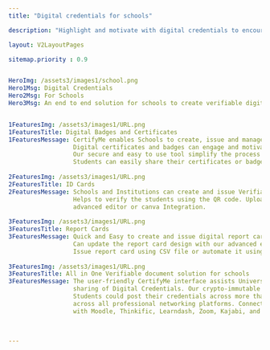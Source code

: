 ```yaml
---
title: "Digital credentials for schools"

description: "Highlight and motivate with digital credentials to encourage users to achieve specific goals in learning"

layout: V2LayoutPages

sitemap.priority : 0.9


HeroImg: /assets3/images1/school.png
Hero1Msg: Digital Credentials
Hero2Msg: For Schools
Hero3Msg: An end to end solution for schools to create verifiable digital documents.


1FeaturesImg: /assets3/images1/URL.png
1FeaturesTitle: Digital Badges and Certificates
1FeaturesMessage: CertifyMe enables Schools to create, issue and manage digital badges and certificates. 
                  Digital certificates and badges can engage and motivate students to earn goals in learning and other activites.
                  Our secure and easy to use tool simplify the process of creating and issuing online badges and certificates for schools.
                  Students can easily share their certificates or badges into different social media platforms and highlight their achievements.
                  
2FeaturesImg: /assets3/images1/URL.png
2FeaturesTitle: ID Cards
2FeaturesMessage: Schools and Institutions can create and issue Verifiable ID cards for their students using our tool.
                  Helps to verify the students using the QR code. Upload candidates photo and create image templates using our 
                  advanced editor or canva Integration.
                  
3FeaturesImg: /assets3/images1/URL.png
3FeaturesTitle: Report Cards
3FeaturesMessage: Quick and Easy to create and issue digital report cards. Customizable report cards with custom atributes. 
                  Can update the report card design with our advanced editor and canva integration. 
                  Issue report card using CSV file or automate it using Integrations and verify it with our three level verification.
                  
3FeaturesImg: /assets3/images1/URL.png
3FeaturesTitle: All in One Verifiable document solution for schools
3FeaturesMessage: The user-friendly CertifyMe interface assists Universities, Colleges, and Schools in the creation, issue, monitoring, and 
                  sharing of Digital Credentials. Our crypto-immutable credentials for quick credential verification could be of great use to students. 
                  Students could post their credentials across more than 50 social media platforms, increasing both their brand value and visibility 
                  across all professional networking platforms. Connect your favorite LMS securely to our digital management platform. We are pre-integrated 
                  with Moodle, Thinkific, Learndash, Zoom, Kajabi, and Docebo
                  
                  
                  
---
```

